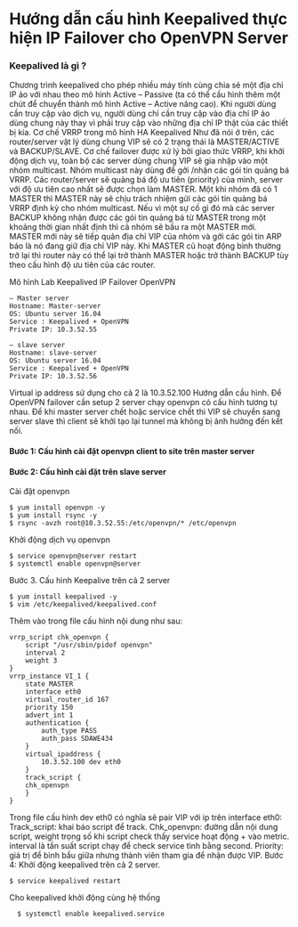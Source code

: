 # Hướng dẫn cấu hình Keepalived thực hiện IP Failover cho OpenVPN Server
### Keepalived là gì ?

Chương trình keepalived cho phép nhiều máy tính cùng chia sẻ một địa chỉ IP ảo với nhau theo mô hình Active – Passive (ta có thể cấu hình thêm một chút để chuyển thành mô hình Active – Active nâng cao). Khi người dùng cần truy cập vào dịch vụ, người dùng chỉ cần truy cập vào địa chỉ IP ảo dùng chung này thay vì phải truy cập vào những địa chỉ IP thật của các thiết bị kia.
Cơ chế VRRP trong mô hình HA Keepalived
Như đã nói ở trên, các router/server vật lý dùng chung VIP sẽ có 2 trạng thái là MASTER/ACTIVE và BACKUP/SLAVE. Cơ chế failover được xử lý bởi giao thức VRRP, khi khởi động dịch vụ, toàn bộ các server dùng chung VIP sẽ gia nhập vào một nhóm multicast. Nhóm multicast này dùng để gởi /nhận các gói tin quảng bá VRRP. Các router/server sẽ quảng bá độ ưu tiên (priority) của mình, server với độ ưu tiên cao nhất sẽ được chọn làm MASTER. Một khi nhóm đã có 1 MASTER thì MASTER này sẽ chịu trách nhiệm gửi các gói tin quảng bá VRRP định kỳ cho nhóm multicast.
Nếu vì một sự cố gì đó mà các server BACKUP không nhận được các gói tin quảng bá từ MASTER trong một khoảng thời gian nhất định thì cả nhóm sẽ bầu ra một MASTER mới. MASTER mới này sẽ tiếp quản địa chỉ VIP của nhóm và gởi các gói tin ARP báo là nó đang giữ địa chỉ VIP này. Khi MASTER cũ hoạt động bình thường trở lại thì router này có thể lại trở thành MASTER hoặc trở thành BACKUP tùy theo cấu hình độ ưu tiên của các router.
 
 
 
 
 
Mô hình Lab Keepalived IP Failover OpenVPN
```
– Master server
Hostname: Master-server
OS: Ubuntu server 16.04
Service : Keepalived + OpenVPN
Private IP: 10.3.52.55
 
– slave server
Hostname: slave-server
OS: Ubuntu server 16.04
Service : Keepalived + OpenVPN
Private IP: 10.3.52.56
```
Virtual ip address sử dụng cho cả 2 là  10.3.52.100
Hướng dẫn cầu hình.
Để OpenVPN failover cần setup 2 server chạy openvpn có cấu hình tương tự nhau. Để khi master server chết hoặc service chết thì VIP sẽ chuyển sang server slave thì client sẽ khởi tạo lại tunnel mà không bị ảnh hưởng đến kết nối.

#### Bước 1: Cấu hình cài đặt openvpn client to site trên master server
#### Bước 2: Cấu hình cài đặt trên slave server
Cài đặt openvpn

```
$ yum install openvpn -y
$ yum install rsync -y
$ rsync -avzh root@10.3.52.55:/etc/openvpn/* /etc/openvpn
```
Khởi động dịch vụ openvpn
```
$ service openvpn@server restart
$ systemctl enable openvpn@server
```
Bước 3. Cấu hình Keepalive trên cả 2 server
```
$ yum install keepalived -y
$ vim /etc/keepalived/keepalived.conf
```
Thêm vào trong file cấu hình nội dung như sau:
```
vrrp_script chk_openvpn {
    script "/usr/sbin/pidof openvpn"
    interval 2
    weight 3
}
vrrp_instance VI_1 {
    state MASTER
    interface eth0
    virtual_router_id 167
    priority 150
    advert_int 1
    authentication {
        auth_type PASS
        auth_pass SDAWE434
    }
    virtual_ipaddress {
        10.3.52.100 dev eth0
    }
    track_script {
    chk_openvpn
    }
}
```
Trong file cấu hình dev eth0 có nghĩa sẽ pair VIP với ip trên interface eth0:
Track_script: khai báo script để track.
Chk_openvpn: đường dẫn nội dung script, weight trọng số khi script check thấy service hoạt động + vào metric. interval là tần suất script chạy để check service tình bằng second.
Priority: giá trị để bình bầu giữa nhưng thành viên tham gia để nhận được VIP.
Bước 4: Khởi động keepalived trên cả 2 server.
  ```
  $ service keepalived restart
  ```
Cho keepalived khởi động cùng hệ thống
  ```
 	$ systemctl enable keepalived.service
  ```
